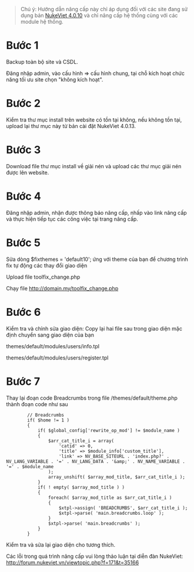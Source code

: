 > Chú ý: Hướng dẫn nâng cấp này chỉ áp dụng đối với các site đang sử dụng bản [NukeViet 4.0.10](https://github.com/nukeviet/nukeviet/releases/tag/4.0.10) và chỉ nâng cấp hệ thống cùng với các module hệ thống.

# Bước 1

Backup toàn bộ site và CSDL.

Đăng nhập admin, vào cấu hình => cấu hình chung, tại chỗ kích hoạt chức năng tối ưu site chọn "không kích hoạt".

# Bước 2
Kiểm tra thư mục install trên website có tồn tại không, nếu không tồn tại, upload lại thư mục này từ bản cài đặt NukeViet 4.0.13.

# Bước 3
Download file thư mục install về giải nén và upload các thư mục giải nén được lên website.

# Bước 4
Đăng nhập admin, nhận được thông báo nâng cấp, nhấp vào link nâng cấp và thực hiện tiếp tục các công việc tại trang nâng cấp.

# Bước 5

Sửa dòng $fixthemes = 'default10'; ứng với theme của bạn để chương trình fix tự động các thay đổi giao diện

Upload file toolfix_change.php

Chạy file http://domain.my/toolfix_change.php

# Bước 6
Kiểm tra và chỉnh sửa giao diện:
Copy lại hai file sau trong giao diện mặc định chuyển sang giao diện của bạn

themes/default/modules/users/info.tpl

themes/default/modules/users/register.tpl

# Bước 7

Thay lại đoạn code Breadcrumbs trong file /themes/default/theme.php thành đoạn code như sau
```
		// Breadcrumbs
		if( $home != 1 )
		{
			if( $global_config['rewrite_op_mod'] != $module_name )
			{
				$arr_cat_title_i = array(
					'catid' => 0,
					'title' => $module_info['custom_title'],
					'link' => NV_BASE_SITEURL . 'index.php?' . NV_LANG_VARIABLE . '=' . NV_LANG_DATA . '&amp;' . NV_NAME_VARIABLE . '=' . $module_name
				);
				array_unshift( $array_mod_title, $arr_cat_title_i );
			}
			if( ! empty( $array_mod_title ) )
			{
				foreach( $array_mod_title as $arr_cat_title_i )
				{
					$xtpl->assign( 'BREADCRUMBS', $arr_cat_title_i );
					$xtpl->parse( 'main.breadcrumbs.loop' );
				}
				$xtpl->parse( 'main.breadcrumbs' );
			}
		}
```

Kiểm tra và sửa lại giao diện cho tương thích.

Các lỗi trong quá trình nâng cấp vui lòng thảo luận tại diễn đàn NukeViet: http://forum.nukeviet.vn/viewtopic.php?f=171&t=35166
